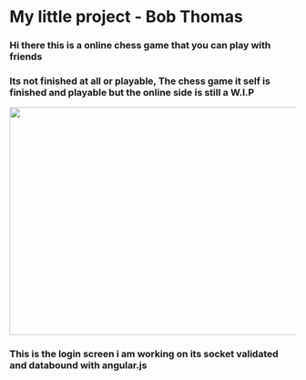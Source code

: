 <h1>My little project - Bob Thomas</h1>

<h3> Hi there this is a online chess game that you can play with friends <h3>
<h3> Its not finished at all or playable, The chess game it self is finished and playable but the online side is still a W.I.P</h3>

<img src="http://puu.sh/5I8CO/ab22e78607.jpg" width='600' height='400'>

<h3> This is the login screen i am working on its socket validated and databound with angular.js </h3>

